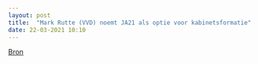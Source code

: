 ```yaml
---
layout: post
title:  "Mark Rutte (VVD) noemt JA21 als optie voor kabinetsformatie"
date: 22-03-2021 10:10
---
```


[Bron](https://nos.nl/artikel/2373632-rutte-wil-serieus-kijken-naar-ja21-kaag-noemt-het-moeilijk-voorstelbaar.html)